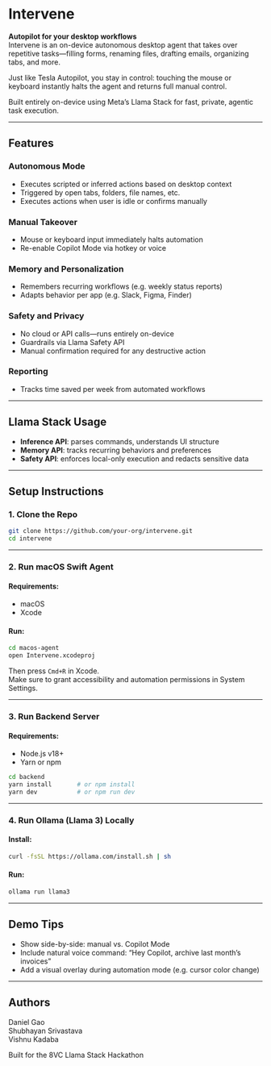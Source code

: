 # Intervene

**Autopilot for your desktop workflows**  
Intervene is an on-device autonomous desktop agent that takes over repetitive tasks—filling forms, renaming files, drafting emails, organizing tabs, and more.

Just like Tesla Autopilot, you stay in control: touching the mouse or keyboard instantly halts the agent and returns full manual control.

Built entirely on-device using Meta’s Llama Stack for fast, private, agentic task execution.

---

## Features

### Autonomous Mode
- Executes scripted or inferred actions based on desktop context
- Triggered by open tabs, folders, file names, etc.
- Executes actions when user is idle or confirms manually

### Manual Takeover
- Mouse or keyboard input immediately halts automation
- Re-enable Copilot Mode via hotkey or voice

### Memory and Personalization
- Remembers recurring workflows (e.g. weekly status reports)
- Adapts behavior per app (e.g. Slack, Figma, Finder)

### Safety and Privacy
- No cloud or API calls—runs entirely on-device
- Guardrails via Llama Safety API
- Manual confirmation required for any destructive action

### Reporting
- Tracks time saved per week from automated workflows

---

## Llama Stack Usage

- **Inference API**: parses commands, understands UI structure
- **Memory API**: tracks recurring behaviors and preferences
- **Safety API**: enforces local-only execution and redacts sensitive data

---

## Setup Instructions

### 1. Clone the Repo

```bash
git clone https://github.com/your-org/intervene.git
cd intervene
```

---

### 2. Run macOS Swift Agent

#### Requirements:
- macOS
- Xcode

#### Run:

```bash
cd macos-agent
open Intervene.xcodeproj
```

Then press `Cmd+R` in Xcode.  
Make sure to grant accessibility and automation permissions in System Settings.

---

### 3. Run Backend Server

#### Requirements:
- Node.js v18+
- Yarn or npm

```bash
cd backend
yarn install       # or npm install
yarn dev           # or npm run dev
```

---

### 4. Run Ollama (Llama 3) Locally

#### Install:

```bash
curl -fsSL https://ollama.com/install.sh | sh
```

#### Run:

```bash
ollama run llama3
```

---

## Demo Tips

- Show side-by-side: manual vs. Copilot Mode
- Include natural voice command: “Hey Copilot, archive last month’s invoices”
- Add a visual overlay during automation mode (e.g. cursor color change)

---

## Authors

Daniel Gao  
Shubhayan Srivastava  
Vishnu Kadaba  

Built for the 8VC Llama Stack Hackathon